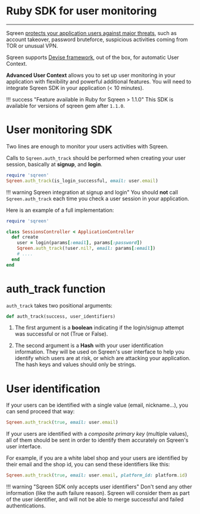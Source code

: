 # Ruby SDK for user monitoring

***

Sqreen [protects your application users against major threats](doc:protect-your-users), such as account takeover, password bruteforce, suspicious activities coming from TOR or unusual VPN.

Sqreen supports [Devise framework](https://github.com/plataformatec/devise), out of the box, for automatic User Context. 

**Advanced User Context** allows you to set up user monitoring in your application with flexibility and powerful additional features. You will need to integrate Sqreen SDK in your application (< 10 minutes).

!!! success "Feature available in Ruby for Sqreen > 1.1.0"
    This SDK is available for versions of sqreen gem after `1.1.0`.

# User monitoring SDK

Two lines are enough to monitor your users activities with Sqreen.

Calls to `Sqreen.auth_track` should be performed when creating your user session, basically at **signup**, and **login**.

```ruby
require 'sqreen'
Sqreen.auth_track(is_login_successful, email: user.email)
```

!!! warning Sqreen integration at signup and login"
    You should **not** call `Sqreen.auth_track` each time you check a user session in your application.

Here is an example of a full implementation:

```ruby
require 'sqreen'

class SessionsController < ApplicationController
  def create
    user = login(params[:email], params[:password])
    Sqreen.auth_track(!user.nil?, email: params[:email])                 
    # ....
  end
end
```

# auth_track function

`auth_track` takes two positional arguments:

```ruby
def auth_track(success, user_identifiers)
```

1. The first argument is a **boolean** indicating if the login/signup attempt was successful or not (True or False).

2. The second argument is a **Hash** with your user identification information. They will be used on Sqreen's user interface to help you identify which users are at risk, or which are attacking your application. The hash keys and values should only be strings. 

# User identification

If your users can be identified with a single value (email, nickname...), you can send proceed that way:

```ruby
Sqreen.auth_track(true, email: user.email)
```

If your users are identified with a *composite primary key* (multiple values), all of them should be sent in order to identify them accurately on Sqreen's user interface. 

For example, if you are a white label shop and your users are identified by their email and the shop id, you can send these identifiers like this:

```ruby
Sqreen.auth_track(true, email: user.email, platform_id: platform.id)
```

!!! warning "Sqreen SDK only accepts user identifiers"
    Don't send any other information (like the auth failure reason). Sqreen will consider them as part of the user identifier, and will not be able to merge successful and failed authentications.